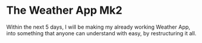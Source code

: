 # The Weather App Mk2

Within the next 5 days, I will be making my already working Weather App, into something that anyone can understand with easy, by restructuring it all. 